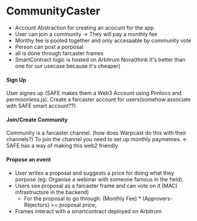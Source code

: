 # CommunityCaster
- Account Abstraction for creating an acocunt for the app
- User can join a community -> They will pay a monthly fee
- Monthy fee is pooled together and only accesaable by community vote
- Person can post a porposal
- all is done through farcaster frames
- SmartContract logic is hosted on Arbitrum Nova(think it's better than one for our usecase because it's cheaper)

#### Sign Up
User signes up (SAFE makes them a Web3 Account using Pimloco and permisonless.js).
Create a farcaster account for users(somehow associate with SAFE smart account??)

#### Join/Create Community
Community is a farcaster channel. (how does Warpcast do this with their channels?)
To join the channel you need to set up monthly paymetnes. <- SAFE has a way of making this web2 friendly

#### Propose an event
- User writes a proposal and suggests a price for doing what they porpose (eg: Organise a webinar with someone famous in the field).
- Users see proposal as a farcaster frame and can vote on it (MACI infrastructure in the backend) 
    - For the proposal to go through: 
        (Monthly Fee) * (Approvers-Rejectors) >= proposal price;
- Frames interact with a smartcontract deployed on Arbitrum 



